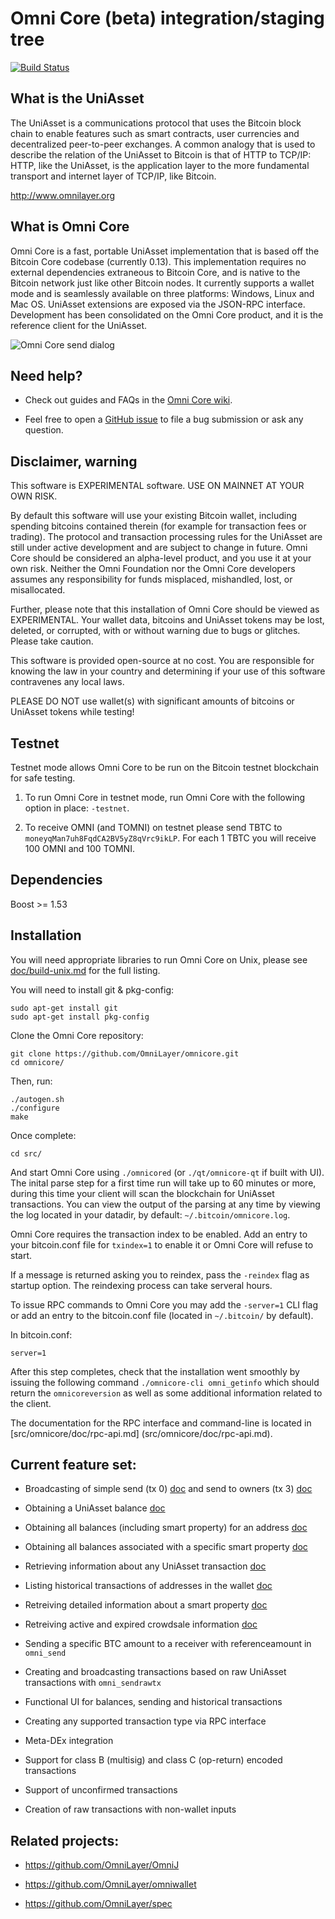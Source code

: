 Omni Core (beta) integration/staging tree
=========================================

[![Build Status](https://travis-ci.org/uniasset/uniasset.svg?branch=uniasset-0.13)](https://travis-ci.org/uniasset/uniasset)

What is the UniAsset
----------------------
The UniAsset is a communications protocol that uses the Bitcoin block chain to enable features such as smart contracts, user currencies and decentralized peer-to-peer exchanges. A common analogy that is used to describe the relation of the UniAsset to Bitcoin is that of HTTP to TCP/IP: HTTP, like the UniAsset, is the application layer to the more fundamental transport and internet layer of TCP/IP, like Bitcoin.

http://www.omnilayer.org

What is Omni Core
-----------------

Omni Core is a fast, portable UniAsset implementation that is based off the Bitcoin Core codebase (currently 0.13). This implementation requires no external dependencies extraneous to Bitcoin Core, and is native to the Bitcoin network just like other Bitcoin nodes. It currently supports a wallet mode and is seamlessly available on three platforms: Windows, Linux and Mac OS. UniAsset extensions are exposed via the JSON-RPC interface. Development has been consolidated on the Omni Core product, and it is the reference client for the UniAsset.

![Omni Core send dialog](https://i.imgur.com/q2obBQC.png "A screenshot of sending tokens with Omni Core")

Need help?
----------

* Check out guides and FAQs in the [Omni Core wiki](https://github.com/OmniLayer/omnicore/wiki).

* Feel free to open a [GitHub issue](https://github.com/OmniLayer/omnicore/issues) to file a bug submission or ask any question.

Disclaimer, warning
-------------------
This software is EXPERIMENTAL software. USE ON MAINNET AT YOUR OWN RISK.

By default this software will use your existing Bitcoin wallet, including spending bitcoins contained therein (for example for transaction fees or trading).
The protocol and transaction processing rules for the UniAsset are still under active development and are subject to change in future.
Omni Core should be considered an alpha-level product, and you use it at your own risk. Neither the Omni Foundation nor the Omni Core developers assumes any responsibility for funds misplaced, mishandled, lost, or misallocated.

Further, please note that this installation of Omni Core should be viewed as EXPERIMENTAL. Your wallet data, bitcoins and UniAsset tokens may be lost, deleted, or corrupted, with or without warning due to bugs or glitches. Please take caution.

This software is provided open-source at no cost. You are responsible for knowing the law in your country and determining if your use of this software contravenes any local laws.

PLEASE DO NOT use wallet(s) with significant amounts of bitcoins or UniAsset tokens while testing!

Testnet
-------

Testnet mode allows Omni Core to be run on the Bitcoin testnet blockchain for safe testing.

1. To run Omni Core in testnet mode, run Omni Core with the following option in place: `-testnet`.

2. To receive OMNI (and TOMNI) on testnet please send TBTC to `moneyqMan7uh8FqdCA2BV5yZ8qVrc9ikLP`. For each 1 TBTC you will receive 100 OMNI and 100 TOMNI.

Dependencies
------------
Boost >= 1.53

Installation
------------

You will need appropriate libraries to run Omni Core on Unix,
please see [doc/build-unix.md](doc/build-unix.md) for the full listing.

You will need to install git & pkg-config:

```
sudo apt-get install git
sudo apt-get install pkg-config
```

Clone the Omni Core repository:

```
git clone https://github.com/OmniLayer/omnicore.git
cd omnicore/
```

Then, run:

```
./autogen.sh
./configure
make
```
Once complete:

```
cd src/
```
And start Omni Core using `./omnicored` (or `./qt/omnicore-qt` if built with UI). The inital parse step for a first time run
will take up to 60 minutes or more, during this time your client will scan the blockchain for UniAsset transactions. You can view the
output of the parsing at any time by viewing the log located in your datadir, by default: `~/.bitcoin/omnicore.log`.

Omni Core requires the transaction index to be enabled. Add an entry to your bitcoin.conf file for `txindex=1` to enable it or Omni Core will refuse to start.

If a message is returned asking you to reindex, pass the `-reindex` flag as startup option. The reindexing process can take serveral hours.

To issue RPC commands to Omni Core you may add the `-server=1` CLI flag or add an entry to the bitcoin.conf file (located in `~/.bitcoin/` by default).

In bitcoin.conf:
```
server=1
```

After this step completes, check that the installation went smoothly by issuing the following command `./omnicore-cli omni_getinfo` which should return the `omnicoreversion` as well as some
additional information related to the client.

The documentation for the RPC interface and command-line is located in [src/omnicore/doc/rpc-api.md] (src/omnicore/doc/rpc-api.md).

Current feature set:
--------------------

* Broadcasting of simple send (tx 0) [doc](src/omnicore/doc/rpc-api.md#omni_send) and send to owners (tx 3) [doc](src/omnicore/doc/rpc-api.md#omni_sendsto)

* Obtaining a UniAsset balance [doc](src/omnicore/doc/rpc-api.md#omni_getbalance)

* Obtaining all balances (including smart property) for an address [doc](src/omnicore/doc/rpc-api.md#omni_getallbalancesforaddress)

* Obtaining all balances associated with a specific smart property [doc](src/omnicore/doc/rpc-api.md#omni_getallbalancesforid)

* Retrieving information about any UniAsset transaction [doc](src/omnicore/doc/rpc-api.md#omni_gettransaction)

* Listing historical transactions of addresses in the wallet [doc](src/omnicore/doc/rpc-api.md#omni_listtransactions)

* Retreiving detailed information about a smart property [doc](src/omnicore/doc/rpc-api.md#omni_getproperty)

* Retreiving active and expired crowdsale information [doc](src/omnicore/doc/rpc-api.md#omni_getcrowdsale)

* Sending a specific BTC amount to a receiver with referenceamount in `omni_send`

* Creating and broadcasting transactions based on raw UniAsset transactions with `omni_sendrawtx`

* Functional UI for balances, sending and historical transactions

* Creating any supported transaction type via RPC interface

* Meta-DEx integration

* Support for class B (multisig) and class C (op-return) encoded transactions

* Support of unconfirmed transactions

* Creation of raw transactions with non-wallet inputs

Related projects:
-----------------

* https://github.com/OmniLayer/OmniJ

* https://github.com/OmniLayer/omniwallet

* https://github.com/OmniLayer/spec
